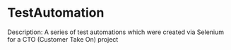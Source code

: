 # TestAutomation
Description:
A series of test automations which were created via Selenium for a CTO (Customer Take On) project
